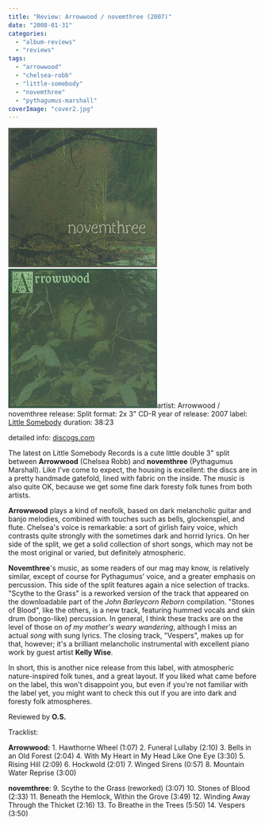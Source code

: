 ```yaml
---
title: "Review: Arrowwood / novemthree (2007)"
date: "2008-01-31"
categories: 
  - "album-reviews"
  - "reviews"
tags: 
  - "arrowwood"
  - "chelsea-robb"
  - "little-somebody"
  - "novemthree"
  - "pythagumus-marshall"
coverImage: "cover2.jpg"
---
```


[![](images/cover3.jpg "aw_nov3_2")](http://www.eveningoflight.nl/wordpress/wp-content/uploads/2011/01/cover3.jpg "aw_nov3_2")[![](images/cover2.jpg "awnov3_1")](http://www.eveningoflight.nl/wordpress/wp-content/uploads/2011/01/cover2.jpg "awnov3_1")artist: Arrowwood / novemthree release: Split format: 2x 3" CD-R year of release: 2007 label: [Little Somebody](http://www.myspace.com/littlesomebody) duration: 38:23

detailed info: [discogs.com](http://www.discogs.com/Arrowwood-Novemthree-Untitled/release/1222846)

The latest on Little Somebody Records is a cute little double 3" split between **Arrowwood** (Chelsea Robb) and **novemthree** (Pythagumus Marshall). Like I've come to expect, the housing is excellent: the discs are in a pretty handmade gatefold, lined with fabric on the inside. The music is also quite OK, because we get some fine dark foresty folk tunes from both artists.

**Arrowwood** plays a kind of neofolk, based on dark melancholic guitar and banjo melodies, combined with touches such as bells, glockenspiel, and flute. Chelsea's voice is remarkable: a sort of girlish fairy voice, which contrasts quite strongly with the sometimes dark and horrid lyrics. On her side of the split, we get a solid collection of short songs, which may not be the most original or varied, but definitely atmospheric.

**Novemthree**'s music, as some readers of our mag may know, is relatively similar, except of course for Pythagumus' voice, and a greater emphasis on percussion. This side of the split features again a nice selection of tracks. "Scythe to the Grass" is a reworked version of the track that appeared on the downloadable part of the _John Barleycorn Reborn_ compilation. "Stones of Blood", like the others, is a new track, featuring hummed vocals and skin drum (bongo-like) percussion. In general, I think these tracks are on the level of those on _of my mother's weary wandering_, although I miss an actual _song_ with sung lyrics. The closing track, "Vespers", makes up for that, however; it's a brilliant melancholic instrumental with excellent piano work by guest artist **Kelly Wise**.

In short, this is another nice release from this label, with atmospheric nature-inspired folk tunes, and a great layout. If you liked what came before on the label, this won't disappoint you, but even if you're not familiar with the label yet, you might want to check this out if you are into dark and foresty folk atmospheres.

Reviewed by **O.S.**

Tracklist:

**Arrowwood:** 1. Hawthorne Wheel (1:07) 2. Funeral Lullaby (2:10) 3. Bells in an Old Forest (2:04) 4. With My Heart in My Head Like One Eye (3:30) 5. Rising Hill (2:09) 6. Hockwold (2:01) 7. Winged Sirens (0:57) 8. Mountain Water Reprise (3:00)

**novemthree**: 9. Scythe to the Grass (reworked) (3:07) 10. Stones of Blood (2:33) 11. Beneath the Hemlock, Within the Grove (3:49) 12. Winding Away Through the Thicket (2:16) 13. To Breathe in the Trees (5:50) 14. Vespers (3:50)
